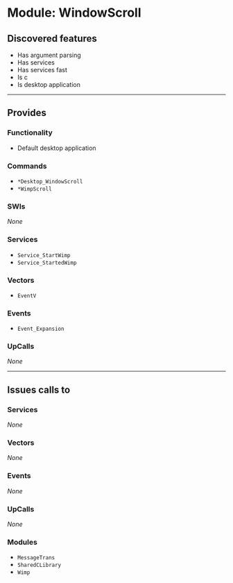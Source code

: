 # Module: WindowScroll

## Discovered features


* Has argument parsing
* Has services
* Has services fast
* Is c
* Is desktop application

---

## Provides

### Functionality


* Default desktop application

### Commands


* `*Desktop_WindowScroll`
* `*WimpScroll`


### SWIs


*None*


### Services


* `Service_StartWimp`
* `Service_StartedWimp`


### Vectors


* `EventV`


### Events


* `Event_Expansion`


### UpCalls


*None*


---

## Issues calls to

### Services


*None*


### Vectors


*None*


### Events


*None*


### UpCalls


*None*


### Modules


* `MessageTrans`
* `SharedCLibrary`
* `Wimp`


